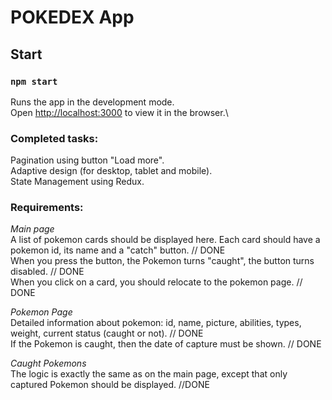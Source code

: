 # POKEDEX App

## Start

### `npm start`

Runs the app in the development mode.\
Open [http://localhost:3000](http://localhost:3000) to view it in the browser.\

### Completed tasks:

Pagination using button "Load more".\
Adaptive design (for desktop, tablet and mobile).\
State Management using Redux.

### Requirements:

_Main page_ \
A list of pokemon cards should be displayed here.
Each card should have a pokemon id, its name and a "catch" button. // DONE\
When you press the button, the Pokemon turns "caught", the button turns disabled. // DONE\
When you click on a card, you should relocate to the pokemon page. // DONE

_Pokemon Page_ \
Detailed information about pokemon: id, name, picture, abilities, types, weight, current status (caught or not). // DONE \
If the Pokemon is caught, then the date of capture must be shown. // DONE

_Caught Pokemons_ \
The logic is exactly the same as on the main page, except that only captured Pokemon should be displayed. //DONE